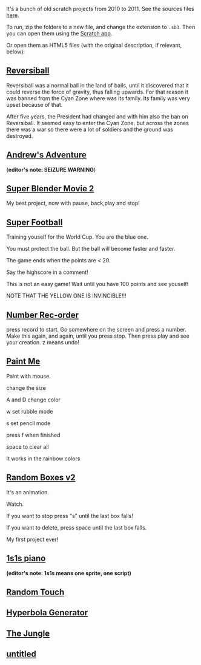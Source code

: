 It's a bunch of old scratch projects from 2010 to 2011. See the sources files [here](https://github.com/Alex-Costea/Old-Scratch-Projects).

To run, zip the folders to a new file, and change the extension to `.sb3`. Then you can open them using the [Scratch app](https://scratch.mit.edu/download).

Or open them as HTML5 files (with the original description, if relevant, below):

## [Reversiball](reversiball.html)

Reversiball was a normal ball in the land of balls, until it discovered that it could reverse the force of gravity, thus falling upwards. For that reason it was banned from the Cyan Zone where was its family. Its family was very upset because of that.

After five years, the President had changed and with him also the ban on Reversiball. It seemed easy to enter the Cyan Zone, but across the zones there was a war so there were a lot of soldiers and the ground was destroyed.
## [Andrew's Adventure](online/andrews-adventure.html)
(**editor's note: SEIZURE WARNING**)
## [Super Blender Movie 2](online/super-blender-movie-2.html)
My best project, now with pause, back,play and stop!
## [Super Football](online/super-football.html)

Training youself for the World Cup. You are the blue one.


You must protect the ball. But the ball will become faster and faster.

The game ends when the points are < 20.

Say the highscore in a comment!

This is not an easy game! Wait until you have 100 points and see youself!

NOTE THAT THE YELLOW ONE IS INVINCIBLE!!!
## [Number Rec-order](online/number-rec-order.html)

press record to start. Go somewhere on the screen and press a number. Make this again, and again, until you press stop. Then press play and see your creation.
z means undo!
## [Paint Me](online/paint-me.html)

Paint with mouse.

change the size

A and D change color

w set rubble mode

s set pencil mode

press f when finished

space to clear all

It works in the rainbow colors
## [Random Boxes v2](online/random-boxes.html)

It's an animation.

Watch.

If you want to stop press "s" until the last box falls!

If you want to delete, press space until the last box falls.

My first project ever!
## [1s1s piano](online/1s1s.html)
**(editor's note: 1s1s means one sprite, one script)**
## [Random Touch](online/random-touch.html)
## [Hyperbola Generator](online/hyperbola.html)
## [The Jungle](online/the-jungle.html)
## [untitled](online/untitled.html)